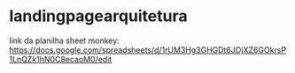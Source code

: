 # landingpagearquitetura

link da planilha sheet monkey: https://docs.google.com/spreadsheets/d/1rUM3Hg3GHGDt6JOjXZ6GOkrsP1LnQZk1hN0C8ecaoM0/edit
